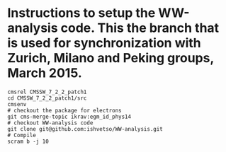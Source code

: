 Instructions to setup the WW-analysis code. This the branch that is used for synchronization with Zurich, Milano and Peking groups, March 2015.
========

```
cmsrel CMSSW_7_2_2_patch1
cd CMSSW_7_2_2_patch1/src
cmsenv
# checkout the package for electrons
git cms-merge-topic ikrav:egm_id_phys14
# checkout WW-analysis code
git clone git@github.com:ishvetso/WW-analysis.git
# Compile
scram b -j 10
